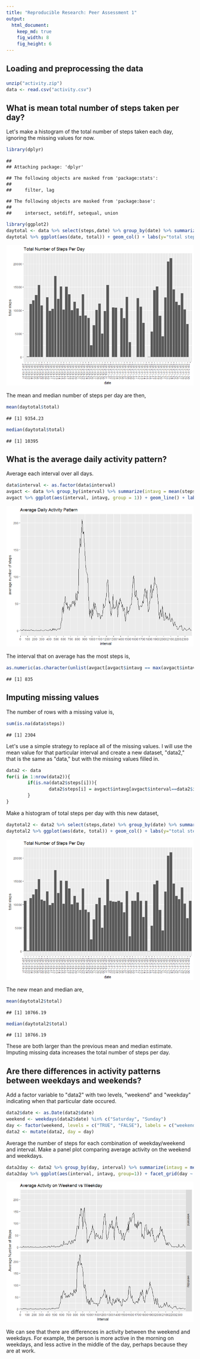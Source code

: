 ```yaml
---
title: "Reproducible Research: Peer Assessment 1"
output: 
  html_document:
    keep_md: true
    fig_width: 8
    fig_height: 6
---
```



## Loading and preprocessing the data

```r
unzip("activity.zip")
data <- read.csv("activity.csv")
```


## What is mean total number of steps taken per day?
Let's make a histogram of the total number of steps taken each day, ignoring the missing values for now.

```r
library(dplyr)
```

```
## 
## Attaching package: 'dplyr'
```

```
## The following objects are masked from 'package:stats':
## 
##     filter, lag
```

```
## The following objects are masked from 'package:base':
## 
##     intersect, setdiff, setequal, union
```

```r
library(ggplot2)
daytotal <- data %>% select(steps,date) %>% group_by(date) %>% summarize(total = sum(steps, na.rm = TRUE))
daytotal %>% ggplot(aes(date, total)) + geom_col() + labs(y="total steps", title = "Total Number of Steps Per Day") + theme(axis.text.x = element_text(angle = -90, hjust = 1))
```

![](PA1_template_files/figure-html/unnamed-chunk-2-1.png)<!-- -->

The mean and median number of steps per day are then, 

```r
mean(daytotal$total)
```

```
## [1] 9354.23
```

```r
median(daytotal$total)
```

```
## [1] 10395
```


## What is the average daily activity pattern?
Average each interval over all days.


```r
data$interval <- as.factor(data$interval)
avgact <- data %>% group_by(interval) %>% summarize(intavg = mean(steps, na.rm = TRUE))
avgact %>% ggplot(aes(interval, intavg, group = 1)) + geom_line() + labs(y="average number of steps", title = "Average Daily Activity Pattern") + scale_x_discrete(breaks = levels(data$interval)[c(T, rep(F, 11))])
```

![](PA1_template_files/figure-html/unnamed-chunk-4-1.png)<!-- -->

The interval that on average has the most steps is, 


```r
as.numeric(as.character(unlist(avgact[avgact$intavg == max(avgact$intavg),1])))
```

```
## [1] 835
```


## Imputing missing values
The number of rows with a missing value is, 


```r
sum(is.na(data$steps))
```

```
## [1] 2304
```


Let's use a simple strategy to replace all of the missing values.  I will use the mean value for that particular interval and create a new dataset, "data2," that is the same as "data," but with the missing values filled in.


```r
data2 <- data
for(i in 1:nrow(data2)){
        if(is.na(data2$steps[i])){
                data2$steps[i] = avgact$intavg[avgact$interval==data2$interval[i]]
        }
}
```


Make a histogram of total steps per day with this new dataset, 


```r
daytotal2 <- data2 %>% select(steps,date) %>% group_by(date) %>% summarize(total = sum(steps, na.rm = TRUE))
daytotal2 %>% ggplot(aes(date, total)) + geom_col() + labs(y="total steps", title = "Total Number of Steps Per Day") + theme(axis.text.x = element_text(angle = -90, hjust = 1))
```

![](PA1_template_files/figure-html/unnamed-chunk-8-1.png)<!-- -->


The new mean and median are,

```r
mean(daytotal2$total)
```

```
## [1] 10766.19
```

```r
median(daytotal2$total)
```

```
## [1] 10766.19
```


These are both larger than the previous mean and median estimate.  Imputing missing data increases the total number of steps per day.


## Are there differences in activity patterns between weekdays and weekends?

Add a factor variable to "data2" with two levels, "weekend" and "weekday" indicating when that particular date occured.


```r
data2$date <- as.Date(data2$date)
weekend <- weekdays(data2$date) %in% c("Saturday", "Sunday")
day <- factor(weekend, levels = c("TRUE", "FALSE"), labels = c("weekend", "weekday"))
data2 <- mutate(data2, day = day)
```


Average the number of steps for each combination of weekday/weekend and interval.  Make a panel plot comparing average activity on the weekend and weekdays.


```r
data2day <- data2 %>% group_by(day, interval) %>% summarize(intavg = mean(steps))
data2day %>% ggplot(aes(interval, intavg, group=1)) + facet_grid(day ~ .) + geom_line() + labs(y = "Average Number of Steps", x = "Interval", title = "Average Activity on Weekend vs Weekday") + scale_x_discrete(breaks = levels(data2day$interval)[c(T, rep(F, 11))])
```

![](PA1_template_files/figure-html/unnamed-chunk-11-1.png)<!-- -->


We can see that there are differences in activity between the weekend and weekdays.  For example, the person is more active in the morning on weekdays, and less active in the middle of the day, perhaps because they are at work.  
